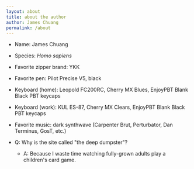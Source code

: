 ```yaml
---
layout: about
title: about the author
author: James Chuang
permalink: /about
---
```


- Name: James Chuang
- Species: *Homo sapiens*
- Favorite zipper brand: YKK
- Favorite pen: Pilot Precise V5, black
- Keyboard (home): Leopold FC200RC, Cherry MX Blues, EnjoyPBT Blank Black PBT keycaps
- Keyboard (work): KUL ES-87, Cherry MX Clears, EnjoyPBT Blank Black PBT keycaps
- Favorite music: dark synthwave (Carpenter Brut, Perturbator, Dan Terminus, GosT, etc.)



- Q: Why is the site called "the deep dumpster"?

	- A: Because I waste time watching fully-grown adults play a children's card game.
